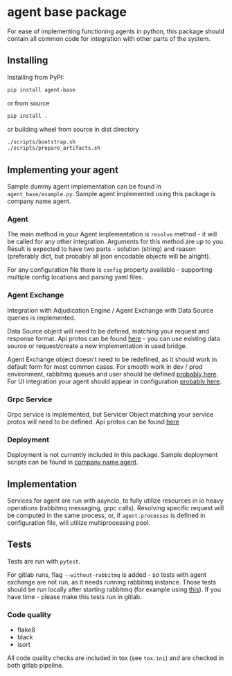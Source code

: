 # agent base package

For ease of implementing functioning agents in python, 
this package should contain all common code for integration with other parts of the system.


## Installing

Installing from PyPI:
```bash
pip install agent-base
```

or from source
```bash
pip install .
```

or building wheel from source in dist directory
```bash
./scripts/bootstrap.sh
./scripts/prepare_artifacts.sh
```


## Implementing your agent

Sample dummy agent implementation can be found in `agent_base/example.py`. 
Sample agent implemented using this package is company name agent.

### Agent

The main method in your Agent implementation is `resolve` method - it will be called for any other integration.
Arguments for this method are up to you. Result is expected to have two parts - 
solution (string) and reason (preferably dict, but probably all json encodable objects will be alright).

For any configuration file there is `config` property available - supporting multiple config locations and parsing yaml files.



### Agent Exchange

Integration with Adjudication Engine / Agent Exchange with Data Source queries is implemented.

Data Source object will need to be defined, matching your request and response format.
Api protos can be found [here](https://gitlab.silenteight.com/sens/data-source-api/-/tree/master/data-source-api/src/main/proto/silenteight/datasource/api) - you can use existing data source or request/create a new implementation in used bridge.

Agent Exchange object doesn't need to be redefined, as it should work in default form for most common cases.
For smooth work in dev / prod environment, rabbitmq queues and user should be defined [probably here](https://gitlab.silenteight.com/devops/dev-nomad-cluster).
For UI integration your agent should appear in configuration [probably here](https://gitlab.silenteight.com/sens/serp-governance).


### Grpc Service

Grpc service is implemented, but Servicer Object matching your service protos will need to be defined.
Api protos can be found [here](https://gitlab.silenteight.com/ro/agents-api/-/tree/master/protocol-agents/src/main/proto/silenteight/agent)


### Deployment

Deployment is not currently included in this package.
Sample deployment scripts can be found in [company name agent](https://gitlab.silenteight.com/data-science/organization-name-agent).


## Implementation

Services for agent are run with asyncio, to fully utilize resources in io heavy operations (rabbitmq messaging, grpc calls).
Resolving specific request will be computed in the same process, or, if `agent.processes` is defined in configuration file, will utilize multiprocessing pool.


## Tests

Tests are run with `pytest`. 

For gitlab runs, flag `--without-rabbitmq` is added - so tests with agent exchange
are not run, as it needs running rabbitmq instance. Those tests should be run locally after starting rabbitmq 
(for example using [this](https://gitlab.silenteight.com/sens/common-docker-infrastructure)).
If you have time - please make this tests run in gitlab.

### Code quality

* flake8
* black
* isort

All code quality checks are included in tox (see `tox.ini`) and are checked in both gitlab pipeline.
